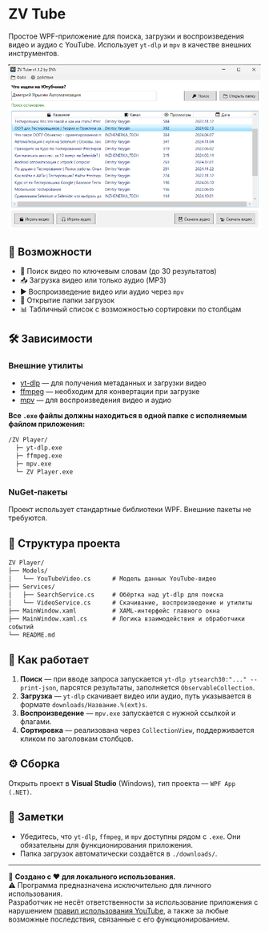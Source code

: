 # ZV Tube

Простое WPF-приложение для поиска, загрузки и воспроизведения видео и аудио с YouTube. Использует `yt-dlp` и `mpv` в качестве внешних инструментов.

![Окно приложения](zv-tube.png)

## 🚀 Возможности

- 🔎 Поиск видео по ключевым словам (до 30 результатов)
- 📥 Загрузка видео или только аудио (MP3)
- ▶️ Воспроизведение видео или аудио через `mpv`
- 📂 Открытие папки загрузок
- 📊 Табличный список с возможностью сортировки по столбцам

## 🛠 Зависимости

### Внешние утилиты
- [yt-dlp](https://github.com/yt-dlp/yt-dlp) — для получения метаданных и загрузки видео
- [ffmpeg](https://ffmpeg.org/download.html) — необходим для конвертации при загрузке
- [mpv](https://mpv.io/) — для воспроизведения видео и аудио

**Все `.exe` файлы должны находиться в одной папке с исполняемым файлом приложения:**

```
/ZV Player/
  ├─ yt-dlp.exe
  ├─ ffmpeg.exe
  ├─ mpv.exe
  └─ ZV Player.exe
```

### NuGet-пакеты
Проект использует стандартные библиотеки WPF. Внешние пакеты не требуются.

## 📁 Структура проекта

```
ZV Player/
├── Models/
│   └── YouTubeVideo.cs      # Модель данных YouTube-видео
├── Services/
│   ├── SearchService.cs     # Обёртка над yt-dlp для поиска
│   └── VideoService.cs      # Скачивание, воспроизведение и утилиты
├── MainWindow.xaml          # XAML-интерфейс главного окна
├── MainWindow.xaml.cs       # Логика взаимодействия и обработчики событий
└── README.md
```

## 🧠 Как работает

1. **Поиск** — при вводе запроса запускается `yt-dlp ytsearch30:"..." --print-json`, парсятся результаты, заполняется `ObservableCollection`.
2. **Загрузка** — `yt-dlp` скачивает видео или аудио, путь указывается в формате `downloads/Название.%(ext)s`.
3. **Воспроизведение** — `mpv.exe` запускается с нужной ссылкой и флагами.
4. **Сортировка** — реализована через `CollectionView`, поддерживается кликом по заголовкам столбцов.

## ⚙️ Сборка

Открыть проект в **Visual Studio** (Windows), тип проекта — `WPF App (.NET)`.

## 📌 Заметки

- Убедитесь, что `yt-dlp`, `ffmpeg`, и `mpv` доступны рядом с `.exe`. Они обязательны для функционирования приложения.
- Папка загрузок автоматически создаётся в `./downloads/`.

---


📌 **Создано с ❤️ для локального использования.**  
⚠️ Программа предназначена исключительно для личного использования.  
Разработчик не несёт ответственности за использование приложения с нарушением [правил использования YouTube](https://www.youtube.com/t/terms), а также за любые возможные последствия, связанные с его функционированием.